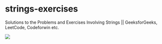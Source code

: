 # strings-exercises
Solutions to the Problems and Exercises Involving Strings || GeeksforGeeks, LeetCode, Codeforwin etc.


<img src="https://camo.githubusercontent.com/d6aabf9bb364f16d58cb45a45f2a3c6450471181/68747470733a2f2f692e696d6775722e636f6d2f43677378795a622e706e67">
